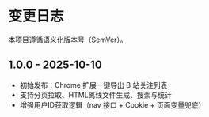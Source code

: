 # 变更日志

本项目遵循语义化版本号（SemVer）。

## 1.0.0 - 2025-10-10
- 初始发布：Chrome 扩展一键导出 B 站关注列表
- 支持分页拉取、HTML离线文件生成、搜索与统计
- 增强用户ID获取逻辑（nav 接口 + Cookie + 页面变量兜底）
